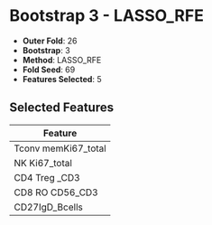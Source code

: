 # Bootstrap 3 - LASSO_RFE

- **Outer Fold**: 26
- **Bootstrap**: 3
- **Method**: LASSO_RFE
- **Fold Seed**: 69
- **Features Selected**: 5

## Selected Features

| Feature |
|---------|
| Tconv memKi67_total |
| NK Ki67_total |
| CD4 Treg _CD3 |
| CD8 RO CD56_CD3 |
| CD27IgD_Bcells |
